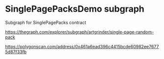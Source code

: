 # SinglePagePacksDemo subgraph
Subgraph for SinglePagePacks contract

https://thegraph.com/explorer/subgraph/artgrinder/single-page-random-pack

https://polygonscan.com/address/0x461a6ead396c4415bcde60982ee76775d87f33fb
